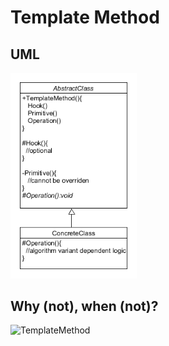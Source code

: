 # Template Method
## UML
<img src=TemplateMethodUML.png width=40% height=40%>

## Why (not), when (not)?
![TemplateMethod](https://raw.githubusercontent.com/NiekBeijloos/Design-Patterns/master/Behavioral/10.%20TemplateMethod/TemplateMethod.svg?raw=true)